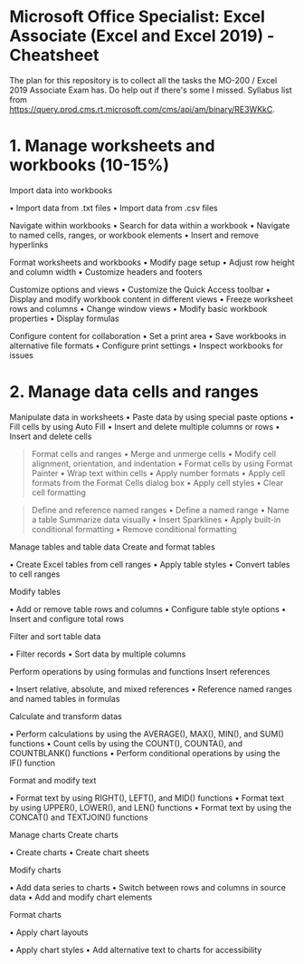 # Microsoft Office Specialist: Excel Associate (Excel and Excel 2019) - Cheatsheet
The plan for this repository is to collect all the tasks the MO-200 / Excel 2019 Associate Exam has.
Do help out if there's some I missed. Syllabus list from https://query.prod.cms.rt.microsoft.com/cms/api/am/binary/RE3WKkC.

# 1. Manage worksheets and workbooks (10-15%)

Import data into workbooks

  •	Import data from .txt files
  •	Import data from .csv files

Navigate within workbooks
  •	Search for data within a workbook
  •	Navigate to named cells, ranges, or workbook elements
  •	Insert and remove hyperlinks
  
Format worksheets and workbooks
  •	Modify page setup
  •	Adjust row height and column width
  •	Customize headers and footers
  
Customize options and views
  •	Customize the Quick Access toolbar
  •	Display and modify workbook content in different views
  •	Freeze worksheet rows and columns
  •	Change window views
  •	Modify basic workbook properties
  •	Display formulas
  
Configure content for collaboration
  •	Set a print area
  •	Save workbooks in alternative file formats
  •	Configure print settings
  •	Inspect workbooks for issues

# 2. Manage data cells and ranges

Manipulate data in worksheets
  •	Paste data by using special paste options
  •	Fill cells by using Auto Fill
  •	Insert and delete multiple columns or rows
  •	Insert and delete cells
  
> Format cells and ranges
  •	Merge and unmerge cells
  •	Modify cell alignment, orientation, and indentation
  •	Format cells by using Format Painter
  •	Wrap text within cells
  •	Apply number formats
  •	Apply cell formats from the Format Cells dialog box
  •	Apply cell styles
  •	Clear cell formatting

> Define and reference named ranges
  •	Define a named range
  •	Name a table
> Summarize data visually
  •	Insert Sparklines
  •	Apply built-in conditional formatting
  •	Remove conditional formatting

Manage tables and table data
Create and format tables

•	Create Excel tables from cell ranges
•	Apply table styles
•	Convert tables to cell ranges

Modify tables
 
•	Add or remove table rows and columns
•	Configure table style options
•	Insert and configure total rows

Filter and sort table data

•	Filter records
•	Sort data by multiple columns

Perform operations by using formulas and functions
Insert references

•	Insert relative, absolute, and mixed references
•	Reference named ranges and named tables in formulas

Calculate and transform datas

•	Perform calculations by using the AVERAGE(), MAX(), MIN(), and SUM() functions
•	Count cells by using the COUNT(), COUNTA(), and COUNTBLANK() functions
•	Perform conditional operations by using the IF() function

Format and modify text

•	Format text by using RIGHT(), LEFT(), and MID() functions
•	Format text by using UPPER(), LOWER(), and LEN() functions
•	Format text by using the CONCAT() and TEXTJOIN() functions

Manage charts
Create charts

•	Create charts
•	Create chart sheets

Modify charts

•	Add data series to charts
•	Switch between rows and columns in source data
•	Add and modify chart elements

Format charts

•	Apply chart layouts
 
•	Apply chart styles
•	Add alternative text to charts for accessibility

